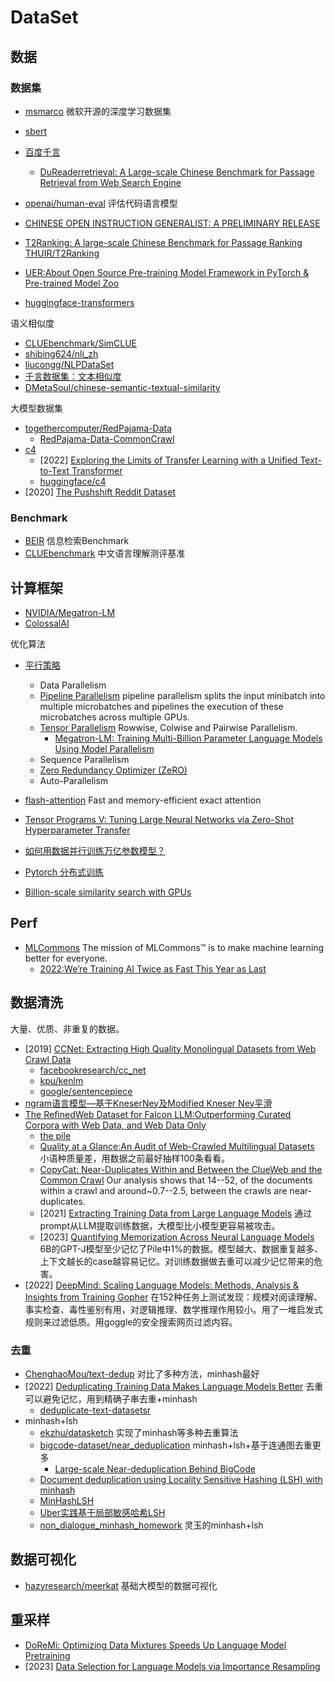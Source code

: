 # DataSet

## 数据
### 数据集

- [msmarco](https://microsoft.github.io/msmarco/) 微软开源的深度学习数据集
- [sbert](https://www.sbert.net/examples/training/paraphrases/README.html)
- [百度千言](https://www.luge.ai/#/luge/dataDetail?id=55)
  - [DuReaderretrieval: A Large-scale Chinese Benchmark for Passage Retrieval from Web Search Engine](https://arxiv.org/pdf/2203.10232.pdf)
- [openai/human-eval](https://github.com/openai/human-eval) 评估代码语言模型
- [CHINESE OPEN INSTRUCTION GENERALIST: A PRELIMINARY RELEASE](https://arxiv.org/pdf/2304.07987.pdf)
- [T2Ranking: A large-scale Chinese Benchmark for Passage Ranking](https://arxiv.org/pdf/2304.03679.pdf)   [THUIR/T2Ranking](https://github.com/THUIR/T2Ranking/)

- [UER:About Open Source Pre-training Model Framework in PyTorch & Pre-trained Model Zoo](https://github.com/dbiir/UER-py)
- [huggingface-transformers](https://huggingface.co/docs/transformers/model_summary)


语义相似度
- [CLUEbenchmark/SimCLUE](https://github.com/CLUEbenchmark/SimCLUE)
- [shibing624/nli_zh](https://huggingface.co/datasets/shibing624/nli_zh)
- [liucongg/NLPDataSet](https://github.com/liucongg/NLPDataSet)
- [千言数据集：文本相似度](https://aistudio.baidu.com/aistudio/competition/detail/45/0/task-definition)
- [DMetaSoul/chinese-semantic-textual-similarity](https://huggingface.co/datasets/DMetaSoul/chinese-semantic-textual-similarity)

大模型数据集
- [togethercomputer/RedPajama-Data](https://github.com/togethercomputer/RedPajama-Data)
  - [RedPajama-Data-CommonCrawl](https://github.com/togethercomputer/RedPajama-Data/tree/main/data_prep/cc)
- [c4](https://paperswithcode.com/dataset/c4)
  - [2022] [Exploring the Limits of Transfer Learning with a Unified Text-to-Text Transformer](https://arxiv.org/pdf/1910.10683v3.pdf)
  - [huggingface/c4](https://huggingface.co/datasets/allenai/c4#license)
- [2020] [The Pushshift Reddit Dataset](https://arxiv.org/abs/2001.08435)

### Benchmark

- [BEIR](https://github.com/beir-cellar/beir) 信息检索Benchmark
- [CLUEbenchmark](https://github.com/CLUEbenchmark) 中文语言理解测评基准


## 计算框架

- [NVIDIA/Megatron-LM](https://github.com/NVIDIA/Megatron-LM) 
- [ColossalAI](https://github.com/hpcaitech/ColossalAI)

优化算法
- [平行策略](hhttps://huggingface.co/transformers/v4.9.0/parallelism.html)
  - Data Parallelism
  - [Pipeline Parallelism](https://pytorch.org/docs/stable/pipeline.html) pipeline parallelism splits the input minibatch into multiple microbatches and pipelines the execution of these microbatches across multiple GPUs.
  - [Tensor Parallelism](https://pytorch.org/docs/stable/distributed.tensor.parallel.html) Rowwise, Colwise and Pairwise Parallelism.
    - [Megatron-LM: Training Multi-Billion Parameter Language Models Using Model Parallelism](https://arxiv.org/abs/1909.08053)
  - Sequence Parallelism
  - [Zero Redundancy Optimizer (ZeRO)](https://www.microsoft.com/en-us/research/blog/zero-deepspeed-new-system-optimizations-enable-training-models-with-over-100-billion-parameters/)
  - Auto-Parallelism
- [flash-attention](https://github.com/HazyResearch/flash-attention) Fast and memory-efficient exact attention
- [Tensor Programs V: Tuning Large Neural Networks via Zero-Shot Hyperparameter Transfer](https://arxiv.org/pdf/2203.03466.pdf)
- [如何用数据并行训练万亿参数模型？](https://zhuanlan.zhihu.com/p/402232568)

- [Pytorch 分布式训练](https://zhuanlan.zhihu.com/p/76638962)


- [Billion-scale similarity search with GPUs](https://arxiv.org/pdf/1702.08734.pdf)
## Perf

- [MLCommons](https://github.com/orgs/mlcommons/repositories?type=all)  The mission of MLCommons™ is to make machine learning better for everyone.
  - [2022:We’re Training AI Twice as Fast This Year as Last](https://spectrum.ieee.org/mlperf-rankings-2022)


## 数据清洗
大量、优质、非重复的数据。

- [2019] [CCNet: Extracting High Quality Monolingual Datasets from Web Crawl Data](https://arxiv.org/abs/1911.00359)
  - [facebookresearch/cc_net](https://github.com/facebookresearch/cc_net)
  - [kpu/kenlm](https://github.com/kpu/kenlm)
  - [google/sentencepiece](https://github.com/google/sentencepiece)
- [ngram语言模型—基于KneserNey及Modified Kneser Ney平滑](https://blog.csdn.net/weixin_42498517/article/details/103608763)
- [The RefinedWeb Dataset for Falcon LLM:Outperforming Curated Corpora with Web Data, and Web Data Only](https://arxiv.org/pdf/2306.01116.pdf)
  - [the pile](https://pile.eleuther.ai/)
  - [Quality at a Glance:An Audit of Web-Crawled Multilingual Datasets](https://arxiv.org/pdf/2103.12028.pdf) 小语种质量差，用数据之前最好抽样100条看看。
  - [CopyCat: Near-Duplicates Within and Between the ClueWeb and the Common Crawl](https://dl.acm.org/doi/10.1145/3404835.3463246) Our analysis shows that 14--52, of the documents within a crawl and around~0.7--2.5, between the crawls are near-duplicates.
  - [2021] [Extracting Training Data from Large Language Models](https://arxiv.org/abs/2012.07805) 通过prompt从LLM提取训练数据，大模型比小模型更容易被攻击。
  - [2023] [Quantifying Memorization Across Neural Language Models](https://arxiv.org/abs/2202.07646) 6B的GPT-J模型至少记忆了Pile中1%的数据。模型越大、数据重复越多、上下文越长的case越容易记忆。对训练数据做去重可以减少记忆带来的危害。
- [2022] [DeepMind: Scaling Language Models: Methods, Analysis & Insights from Training Gopher](https://arxiv.org/abs/2112.11446) 在152种任务上测试发现：规模对阅读理解、事实检查、毒性鉴别有用，对逻辑推理、数学推理作用较小。用了一堆启发式规则来过滤低质。用goggle的安全搜索网页过滤内容。

### 去重

- [ChenghaoMou/text-dedup](https://github.com/ChenghaoMou/text-dedup) 对比了多种方法，minhash最好
- [2022] [Deduplicating Training Data Makes Language Models Better](https://arxiv.org/pdf/2001.08435.pdf) 去重可以避免记忆，用到精确子串去重+minhash
  - [deduplicate-text-datasetsr](https://github.com/google-research/deduplicate-text-datasets)
- minhash+lsh
  - [ekzhu/datasketch](https://github.com/ekzhu/datasketch) 实现了minhash等多种去重算法
  - [bigcode-dataset/near_deduplication](https://github.com/bigcode-project/bigcode-dataset/tree/main/near_deduplication) minhash+lsh+基于连通图去重更多
    - [Large-scale Near-deduplication Behind BigCode](https://chenghaomou.github.io/posts/20230220150602)
  - [Document deduplication using Locality Sensitive Hashing (LSH) with minhash](https://github.com/mattilyra/LSH/blob/master/examples/Introduction.ipynb)
  - [MinHashLSH](https://spark.apache.org/docs/3.1.1/api/python/reference/api/pyspark.ml.feature.MinHashLSH.html)
  - [Uber实践基于局部敏感哈希LSH](https://blog.csdn.net/sinat_15443203/article/details/83756187)
  - [non_dialogue_minhash_homework](https://gitlab.xaminim.com/nlp/daodao/-/blob/feat/zhanglingyu/data_clean/solution/pretrain/data_clean/non_dialogue_data_clean/non_dialogue_minhash_homework.py) 灵玉的minhash+lsh


  
## 数据可视化

- [hazyresearch/meerkat](https://github.com/hazyresearch/meerkat) 基础大模型的数据可视化

## 重采样

- [DoReMi: Optimizing Data Mixtures Speeds Up Language Model Pretraining](https://arxiv.org/pdf/2305.10429.pdf)
- [2023] [Data Selection for Language Models via Importance Resampling](https://arxiv.org/pdf/2302.03169.pdf)



